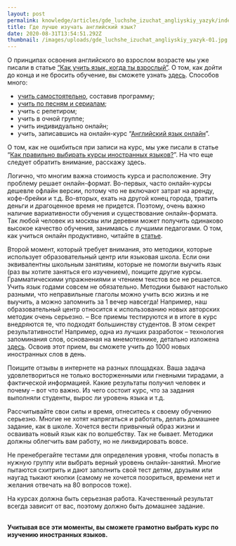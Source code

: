 ```yaml
---
layout: post
permalink: knowledge/articles/gde_luchshe_izuchat_angliyskiy_yazyk/index.html
title: Где лучше изучать английский язык?
date: 2020-08-31T13:54:51.292Z
thumbnail: /images/uploads/gde_luchshe_izuchat_angliyskiy_yazyk-01.jpg
---
```

О принципах освоения английского во взрослом возрасте мы уже писали в статье [“Как учить язык, когда ты взрослый”](https://advance-club.ru/knowledge/articles/kak_uchit_yazyk_kogda_ty_vzroslyy/?query=%D1%8F%D0%B7%D1%8B). О том, как дойти до конца и не бросить обучение, вы сможете узнать [здесь](https://advance-club.ru/knowledge/articles/kak_doyti_do_konca_i_ne_brosit_izuchenie_yazyka/?query=%D1%8F%D0%B7%D1%8B). Способов много:

* [учить самостоятельно](https://advance-club.ru/knowledge/articles/mozhno_li_vyuchit_angliyskiy_yazyk_s_nulya_samomu/?query=%D0%B0%D0%BD%D0%B3%D0%BB), составив программу;
* [учить по песням и сериалам](https://advance-club.ru/knowledge/articles/kak_uchit_angliyskiy_po_pesnyam_i_serialam/?query=%D0%B0%D0%BD%D0%B3%D0%BB);
* учить с репетиром;
* учить в очной группе;
* учить индивидуально онлайн;
* учить, записавшись на онлайн-курс “[Английский язык онлайн](https://advance-club.ru/izuchenie-yazykov/online_courses/)”.

О том, как не ошибиться при записи на курс, мы уже писали в статье “[Как правильно выбирать курсы иностранных языков?](https://advance-club.ru/knowledge/articles/kak_pravilno_vybirat_kursy_inostrannyh_yazykov/?query=%D0%BA%D1%83%D1%80%D1%81)”. На что еще следует обратить внимание, расскажу здесь.



Логично, что многим важна стоимость курса и расположение. Эту проблему решает онлайн-формат. Во-первых, часто онлайн-курсы дешевле офлайн версии, потому что не включают затрат на аренду, кофе-брейки и т.д. Во-вторых, ехать на другой конец города, тратить деньги и драгоценное время не придется. Поэтому, очень важно наличие вариативности обучения и существование онлайн-формата. Так любой человек из москвы или деревни может получить одинаково высокое качество обучения, занимаясь с лучшими педагогами. О том, как учиться онлайн продуктивно, читайте в [статье](http://advance-club.ru/articles/lajfxaki-produktivnogo-onlajn-obucheniya.html?utm_source=yandex&utm_campaign=otvet_kakiekursiangliskogo_samieeffectivnie).



Второй момент, который требует внимания, это методики, которые использует образовательный центр или языковая школа. Если они эквивалентны школьным занятиям, которые не помогли выучить язык (раз вы хотите заняться его изучением), поищите другие курсы. Грамматическими упражнениями и чтением текстов все не решается. Учить язык годами совсем не обязательно. Методики бывают настолько разными, что неправильные глаголы можно учить всю жизнь и не выучить, а можно запомнить за 1 вечер навсегда! Например, наш образовательный центр относится к использованию новых авторских методик очень серьезно. – Все приемы тестируются и в итоге в курс внедряются те, что подходят большинству студентов. В этом секрет результативности! Например, одна из лучших разработок – технология запоминания слов, основанная на мнемотехнике, детально изложена [здесь](https://advance-club.ru/knowledge/articles/zapomnite_1000_slov_za_vremya_karantina/?query=1000). Освоив этот прием, вы сможете учить до 1000 новых иностранных слов в день.



Поищите отзывы в интернете на разных площадках. Ваша задача удовлетвориться не только восторженными или гневными тирадами, а фактической информацией. Какие результаты получил человек и почему – вот что важно. Из чего состоит курс, что за задания выполняли студенты, вырос ли уровень языка и т.д.



Рассчитывайте свои силы и время, отнеситесь к своему обучению серьезно. Многие не хотят напрягаться и работать, делать домашнее задание, как в школе. Хочется вести привычный образ жизни и осваивать новый язык как по волшебству. Так не бывает. Методики должны облегчить вам работу, но не ликвидировать вовсе.



Не пренебрегайте тестами для определения уровня, чтобы попасть в нужную группу или выбрать верный уровень онлайн-занятий. Многие пытаются схитрить и дают заполнить свой тест детям, друзьям или наугад тыкают кнопки (самому не хочется позориться, времени нет и желания отвечать на 80 вопросов тоже).



На курсах должна быть серьезная работа. Качественный результат всегда зависит от вас, поэтому должно быть домашнее задание.

**\
Учитывая все эти моменты, вы сможете грамотно выбрать курс по изучению иностранных языков.**